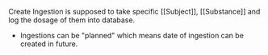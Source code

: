 Create Ingestion is supposed to take specific [[Subject]], [[Substance]] and log the dosage of them into database.


- Ingestions can be "planned" which means date of ingestion can be created in future.

